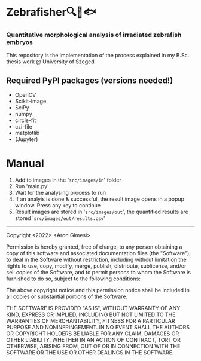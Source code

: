 # Zebrafisher🔍🦓🐟
### Quantitative morphological analysis of irradiated zebrafish embryos

This repository is the implementation of the process explained in my B.Sc. thesis work @ University of Szeged

## Required PyPI packages (versions needed!)
- OpenCV
- Scikit-Image
- SciPy
- numpy
- circle-fit
- czi-file
- matplotlib
- (Jupyter)

# Manual
1. Add to images in the '``src/images/in``' folder
2. Run 'main.py'
3. Wait for the analysing process to run
4. If an analyis is done & successful, the result image opens in a popup window. Press any key to continue
5. Result images are stored in '``src/images/out``', the quantified results are stored '``src/images/out/results.csv``'

---
Copyright <2022> <Áron Gimesi>

Permission is hereby granted, free of charge, to any person obtaining a copy of this software and associated documentation files (the "Software"), to deal in the Software without restriction, including without limitation the rights to use, copy, modify, merge, publish, distribute, sublicense, and/or sell copies of the Software, and to permit persons to whom the Software is furnished to do so, subject to the following conditions:

The above copyright notice and this permission notice shall be included in all copies or substantial portions of the Software.

THE SOFTWARE IS PROVIDED "AS IS", WITHOUT WARRANTY OF ANY KIND, EXPRESS OR IMPLIED, INCLUDING BUT NOT LIMITED TO THE WARRANTIES OF MERCHANTABILITY, FITNESS FOR A PARTICULAR PURPOSE AND NONINFRINGEMENT. IN NO EVENT SHALL THE AUTHORS OR COPYRIGHT HOLDERS BE LIABLE FOR ANY CLAIM, DAMAGES OR OTHER LIABILITY, WHETHER IN AN ACTION OF CONTRACT, TORT OR OTHERWISE, ARISING FROM, OUT OF OR IN CONNECTION WITH THE SOFTWARE OR THE USE OR OTHER DEALINGS IN THE SOFTWARE.
